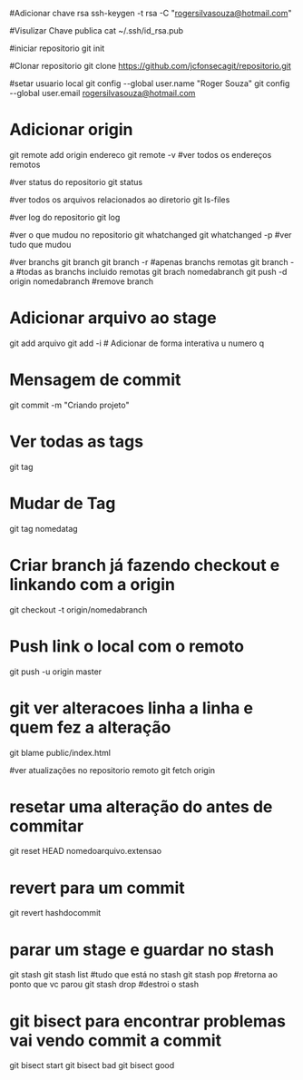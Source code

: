 #Adicionar chave rsa
ssh-keygen -t rsa -C "rogersilvasouza@hotmail.com"

#Visulizar Chave publica
cat ~/.ssh/id_rsa.pub

#iniciar repositorio
git init

#Clonar repositorio
git clone https://github.com/jcfonsecagit/repositorio.git

#setar usuario local
git config --global user.name "Roger Souza"
git config --global user.email rogersilvasouza@hotmail.com

# Adicionar origin
git remote add origin endereco
git remote -v #ver todos os endereços remotos 

#ver status do repositorio
git status

#ver todos os arquivos relacionados ao diretorio
git ls-files

#ver log do repositorio
git log

#ver o que mudou no repositorio
git whatchanged
git whatchanged -p #ver tudo que mudou

#ver branchs
git branch
git branch -r #apenas branchs remotas
git branch -a #todas as branchs incluido remotas
git brach nomedabranch
git push -d origin nomedabranch #remove branch

# Adicionar arquivo ao stage
git add arquivo
git add -i # Adicionar de forma interativa u numero q

# Mensagem de commit
git commit -m "Criando projeto"

# Ver todas as tags
git tag

# Mudar de Tag
git tag nomedatag

# Criar branch já fazendo checkout e linkando com a origin
git checkout -t origin/nomedabranch

# Push link o local com o remoto
git push -u origin master

# git ver alteracoes linha a linha e quem fez a alteração
git blame public/index.html

#ver atualizações no repositorio remoto
git fetch origin

# resetar uma alteração do antes de commitar
git reset HEAD nomedoarquivo.extensao

# revert para um commit
git revert hashdocommit

# parar um stage e guardar no stash
git stash
git stash list #tudo que está no stash
git stash pop  #retorna ao ponto que vc parou
git stash drop #destroi o stash

# git bisect para encontrar problemas vai vendo commit a commit
git bisect start
git bisect bad
git bisect good

